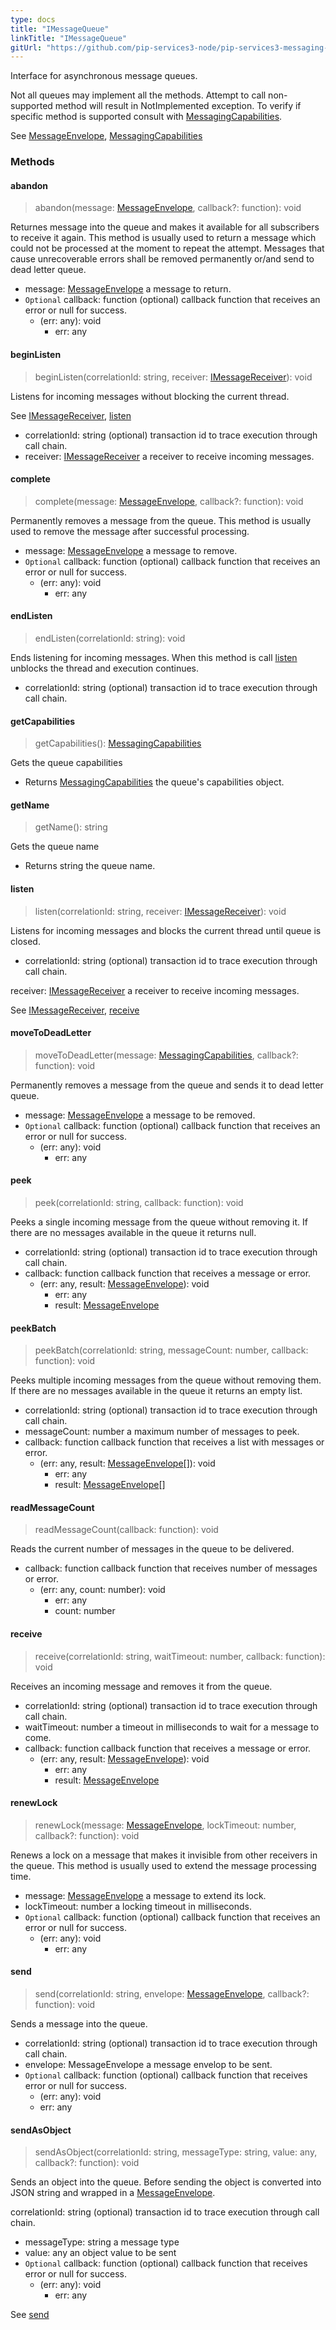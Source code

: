 ```yaml
---
type: docs
title: "IMessageQueue"
linkTitle: "IMessageQueue"
gitUrl: "https://github.com/pip-services3-node/pip-services3-messaging-node"
---
```


Interface for asynchronous message queues.

Not all queues may implement all the methods.
Attempt to call non-supported method will result in NotImplemented exception.
To verify if specific method is supported consult with [MessagingCapabilities](../messaging_capabilities).

See [MessageEnvelope](../message_envelope), [MessagingCapabilities](../messaging_capabilities)

### Methods

#### abandon
> abandon(message: [MessageEnvelope](../message_envelope), callback?: function): void

Returnes message into the queue and makes it available for all subscribers to receive it again. This method is usually used to return a message which could not be processed at the moment to repeat the attempt. Messages that cause unrecoverable errors shall be removed permanently or/and send to dead letter queue.

- message: [MessageEnvelope](../message_envelope) a message to return.
- `Optional` callback: function (optional) callback function that receives an error or null for success.
    - (err: any): void
        - err: any

#### beginListen
> beginListen(correlationId: string, receiver: [IMessageReceiver](../imessage_receiver)): void

Listens for incoming messages without blocking the current thread.

See [IMessageReceiver](../imessage_receiver), [listen](#listen)

- correlationId: string (optional) transaction id to trace execution through call chain.
- receiver: [IMessageReceiver](../imessage_receiver) a receiver to receive incoming messages.

#### complete
> complete(message: [MessageEnvelope](../message_envelope), callback?: function): void

Permanently removes a message from the queue. This method is usually used to remove the message after successful processing.

- message: [MessageEnvelope](../message_envelope) a message to remove.
- `Optional` callback: function (optional) callback function that receives an error or null for success.
    - (err: any): void
        - err: any

#### endListen
> endListen(correlationId: string): void

Ends listening for incoming messages. When this method is call [listen](#listen) unblocks the thread and execution continues.

- correlationId: string (optional) transaction id to trace execution through call chain.

#### getCapabilities
> getCapabilities(): [MessagingCapabilities](../messaging_capabilities)

Gets the queue capabilities

- Returns [MessagingCapabilities](../messaging_capabilities) the queue's capabilities object.

#### getName
> getName(): string

Gets the queue name

- Returns string the queue name.

#### listen
> listen(correlationId: string, receiver: [IMessageReceiver](../imessage_receiver)): void

Listens for incoming messages and blocks the current thread until queue is closed.

- correlationId: string (optional) transaction id to trace execution through call chain.

receiver: [IMessageReceiver](../imessage_receiver) a receiver to receive incoming messages.

See [IMessageReceiver](../imessage_receiver), [receive](#receive)

#### moveToDeadLetter
> moveToDeadLetter(message: [MessagingCapabilities](../messaging_capabilities), callback?: function): void

Permanently removes a message from the queue and sends it to dead letter queue.

- message: [MessageEnvelope](../message_envelope) a message to be removed.
- `Optional` callback: function (optional) callback function that receives an error or null for success.
    - (err: any): void
        - err: any

#### peek
> peek(correlationId: string, callback: function): void

Peeks a single incoming message from the queue without removing it. If there are no messages available in the queue it returns null.

- correlationId: string (optional) transaction id to trace execution through call chain.
- callback: function callback function that receives a message or error.
    - (err: any, result: [MessageEnvelope](../message_envelope)): void
        - err: any
        - result: [MessageEnvelope](../message_envelope)

#### peekBatch
> peekBatch(correlationId: string, messageCount: number, callback: function): void

Peeks multiple incoming messages from the queue without removing them. If there are no messages available in the queue it returns an empty list.

- correlationId: string (optional) transaction id to trace execution through call chain.
- messageCount: number a maximum number of messages to peek.
- callback: function callback function that receives a list with messages or error.
    - (err: any, result: [MessageEnvelope](../message_envelope)[]): void
        - err: any
        - result: [MessageEnvelope](../message_envelope)[]

#### readMessageCount
> readMessageCount(callback: function): void

Reads the current number of messages in the queue to be delivered.

- callback: function callback function that receives number of messages or error.
    - (err: any, count: number): void
        - err: any
        - count: number

#### receive
> receive(correlationId: string, waitTimeout: number, callback: function): void

Receives an incoming message and removes it from the queue.

- correlationId: string (optional) transaction id to trace execution through call chain.
- waitTimeout: number a timeout in milliseconds to wait for a message to come.
- callback: function callback function that receives a message or error.
    - (err: any, result: [MessageEnvelope](../message_envelope)): void
        - err: any
        - result: [MessageEnvelope](../message_envelope)

#### renewLock
> renewLock(message: [MessageEnvelope](../message_envelope), lockTimeout: number, callback?: function): void

Renews a lock on a message that makes it invisible from other receivers in the queue. This method is usually used to extend the message processing time.

- message: [MessageEnvelope](../message_envelope) a message to extend its lock.
- lockTimeout: number a locking timeout in milliseconds.
- `Optional` callback: function (optional) callback function that receives an error or null for success.
    - (err: any): void
        - err: any

#### send
> send(correlationId: string, envelope: [MessageEnvelope](../message_envelope), callback?: function): void

Sends a message into the queue.

- correlationId: string (optional) transaction id to trace execution through call chain.
- envelope: MessageEnvelope a message envelop to be sent.
- `Optional` callback: function (optional) callback function that receives error or null for success.
    - (err: any): void
    - err: any

#### sendAsObject
> sendAsObject(correlationId: string, messageType: string, value: any, callback?: function): void

Sends an object into the queue. Before sending the object is converted into JSON string and wrapped in a [MessageEnvelope](../message_envelope).


correlationId: string
(optional) transaction id to trace execution through call chain.

- messageType: string a message type
- value: any an object value to be sent
- `Optional` callback: function (optional) callback function that receives error or null for success.
    - (err: any): void
        - err: any

See [send](#send)


